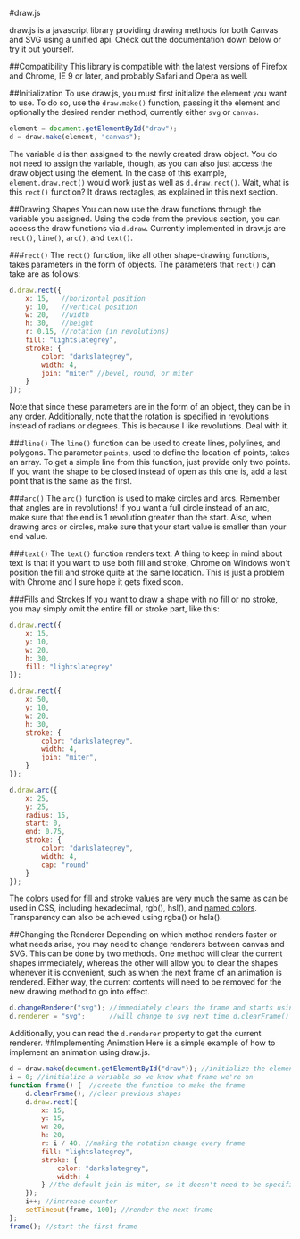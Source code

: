 #draw.js

draw.js is a javascript library providing drawing methods for both Canvas and SVG using a unified api. Check out the documentation down below or try it out yourself.

##Compatibility
This library is compatible with the latest versions of Firefox and Chrome, IE 9 or later, and probably Safari and Opera as well.

##Initialization
To use draw.js, you must first initialize the element you want to use. To do so, use the `draw.make()` function, passing it the element and optionally the desired render method, currently either `svg` or `canvas`.
```javascript
element = document.getElementById("draw");
d = draw.make(element, "canvas");
```
The variable `d` is then assigned to the newly created draw object. You do not need to assign the variable, though, as you can also just access the draw object using the element. In the case of this example, `element.draw.rect()` would work just as well as `d.draw.rect()`. Wait, what is this `rect()` function? It draws rectagles, as explained in this next section.

##Drawing Shapes
You can now use the draw functions through the variable you assigned. Using the code from the previous section, you can access the draw functions via `d.draw`. Currently implemented in draw.js are `rect()`, `line()`, `arc()`, and `text()`.

###`rect()`
The `rect()` function, like all other shape-drawing functions, takes parameters in the form of objects. The parameters that `rect()` can take are as follows:
```javascript
d.draw.rect({
	x: 15,   //horizontal position
	y: 10,   //vertical position
	w: 20,   //width
	h: 30,   //height
	r: 0.15, //rotation (in revolutions)
	fill: "lightslategrey",
	stroke: {
		color: "darkslategrey",
		width: 4,
		join: "miter" //bevel, round, or miter
	}
});
```
Note that since these parameters are in the form of an object, they can be in any order. Additionally, note that the rotation is specified in [revolutions](https://en.wikipedia.org/wiki/Turn_%28geometry%29) instead of radians or degrees. This is because I like revolutions. Deal with it.

###`line()`
The `line()` function can be used to create lines, polylines, and polygons. The parameter `points`, used to define the location of points, takes an array.
To get a simple line from this function, just provide only two points. If you want the shape to be closed instead of open as this one is, add a last point that is the same as the first.

###`arc()`
The `arc()` function is used to make circles and arcs. Remember that angles are in revolutions!
If you want a full circle instead of an arc, make sure that the end is 1 revolution greater than the start. Also, when drawing arcs or circles, make sure that your start value is smaller than your end value.

###`text()`
The `text()` function renders text.
A thing to keep in mind about text is that if you want to use both fill and stroke, Chrome on Windows won't position the fill and stroke quite at the same location. This is just a problem with Chrome and I sure hope it gets fixed soon.

###Fills and Strokes
If you want to draw a shape with no fill or no stroke, you may simply omit the entire fill or stroke part, like this:
```javascript
d.draw.rect({
	x: 15,
	y: 10,
	w: 20,
	h: 30,
	fill: "lightslategrey"
});

d.draw.rect({
	x: 50,
	y: 10,
	w: 20,
	h: 30,
	stroke: {
		color: "darkslategrey",
		width: 4,
		join: "miter",
	}
});

d.draw.arc({
	x: 25,
	y: 25,
	radius: 15,
	start: 0,
	end: 0.75,
	stroke: {
		color: "darkslategrey",
		width: 4,
		cap: "round"
	}
});
```
The colors used for fill and stroke values are very much the same as can be used in CSS, including hexadecimal, rgb(), hsl(), and [named colors](http://www.w3.org/TR/css3-color/#svg-color). Transparency can also be achieved using rgba() or hsla().

##Changing the Renderer
Depending on which method renders faster or what needs arise, you may need to change renderers between canvas and SVG. This can be done by two methods. One method will clear the current shapes immediately, whereas the other will allow you to clear the shapes whenever it is convenient, such as when the next frame of an animation is rendered. Either way, the current contents will need to be removed for the new drawing method to go into effect.
```javascript
d.changeRenderer("svg"); //immediately clears the frame and starts using svg
d.renderer = "svg";      //will change to svg next time d.clearFrame() is called
```
Additionally, you can read the `d.renderer` property to get the current renderer.
##Implementing Animation
Here is a simple example of how to implement an animation using draw.js.
```javascript
d = draw.make(document.getElementById("draw")); //initialize the element
i = 0; //initialize a variable so we know what frame we're on
function frame() {  //create the function to make the frame
	d.clearFrame(); //clear previous shapes
	d.draw.rect({
		x: 15,
		y: 15,
		w: 20,
		h: 20,
		r: i / 40, //making the rotation change every frame
		fill: "lightslategrey",
		stroke: {
			color: "darkslategrey",
			width: 4
		} //the default join is miter, so it doesn't need to be specified
	});
	i++; //increase counter
	setTimeout(frame, 100); //render the next frame
};
frame(); //start the first frame
```
